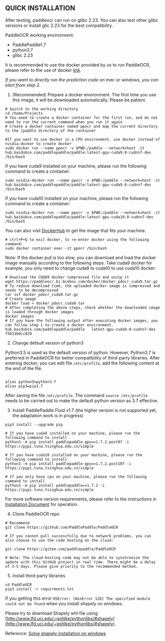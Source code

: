 ## QUICK INSTALLATION

After testing, paddleocr can run on glibc 2.23. You can also test other glibc versions or install glic 2.23 for the best compatibility.

PaddleOCR working environment:
- PaddlePaddle1.7
- python3.7
- glibc 2.23

It is recommended to use the docker provided by us to run PaddleOCR, please refer to the use of docker [link](https://docs.docker.com/get-started/).

*If you want to directly run the prediction code on mac or windows, you can start from step 2.*

1. (Recommended) Prepare a docker environment. The first time you use this image, it will be downloaded automatically. Please be patient.
```
# Switch to the working directory
cd /home/Projects
# You need to create a docker container for the first run, and do not need to run the current command when you run it again
# Create a docker container named ppocr and map the current directory to the /paddle directory of the container

#If you want to use docker in a CPU environment, use docker instead of nvidia-docker to create docker
sudo docker run --name ppocr -v $PWD:/paddle --network=host -it hub.baidubce.com/paddlepaddle/paddle:latest-gpu-cuda9.0-cudnn7-dev /bin/bash
```
If you have cuda9 installed on your machine, please run the following command to create a container:
```
sudo nvidia-docker run --name ppocr -v $PWD:/paddle --network=host -it hub.baidubce.com/paddlepaddle/paddle:latest-gpu-cuda9.0-cudnn7-dev /bin/bash
```
If you have cuda10 installed on your machine, please run the following command to create a container:
```
sudo nvidia-docker run --name ppocr -v $PWD:/paddle --network=host -it hub.baidubce.com/paddlepaddle/paddle:latest-gpu-cuda10.0-cudnn7-dev /bin/bash
```
You can also visit [DockerHub](https://hub.docker.com/r/paddlepaddle/paddle/tags/) to get the image that fits your machine.
```
# ctrl+P+Q to exit docker, to re-enter docker using the following command:
sudo docker container exec -it ppocr /bin/bash
```

Note: If the docker pull is too slow, you can download and load the docker image manually according to the following steps. Take cuda9 docker for example, you only need to change cuda9 to cuda10 to use cuda10 docker:
```
# Download the CUDA9 docker compressed file and unzip it
wget https://paddleocr.bj.bcebos.com/docker/docker_pdocr_cuda9.tar.gz
# To reduce download time, the uploaded docker image is compressed and needs to be decompressed
tar zxf docker_pdocr_cuda9.tar.gz
# Create image
docker load < docker_pdocr_cuda9.tar
# After completing the above steps, check whether the downloaded image is loaded through docker images
docker images
# If you have the following output after executing docker images, you can follow step 1 to create a docker environment.
hub.baidubce.com/paddlepaddle/paddle   latest-gpu-cuda9.0-cudnn7-dev    f56310dcc829
```

2. Change default version of python3

Python3.5 is used as the default version of python. However, Python3.7 is preferred in PaddleOCR for better compatibility of third-party libraries. After entering docker, you can edit file `/etc/profile`, add the following content at the end of the file.


```shell

alias python3=python3.7
alias pip3=pip3.7
```

After saving the file `/etc/profile`. The command `source /etc/profile` needs to be carried out to make the default python version as 3.7 effective.

3. Install PaddlePaddle Fluid v1.7 (the higher version is not supported yet, the adaptation work is in progress)
```
pip3 install --upgrade pip

# If you have cuda9 installed on your machine, please run the following command to install
python3 -m pip install paddlepaddle-gpu==1.7.2.post97 -i https://pypi.tuna.tsinghua.edu.cn/simple

# If you have cuda10 installed on your machine, please run the following command to install
python3 -m pip install paddlepaddle-gpu==1.7.2.post107 -i https://pypi.tuna.tsinghua.edu.cn/simple

# If you only have cpu on your machine, please run the following command to install
python3 -m pip install paddlepaddle==1.7.2 -i https://pypi.tuna.tsinghua.edu.cn/simple
```
For more software version requirements, please refer to the instructions in [Installation Document](https://www.paddlepaddle.org.cn/install/quick) for operation.


4. Clone PaddleOCR repo
```
# Recommend
git clone https://github.com/PaddlePaddle/PaddleOCR

# If you cannot pull successfully due to network problems, you can also choose to use the code hosting on the cloud:

git clone https://gitee.com/paddlepaddle/PaddleOCR

# Note: The cloud-hosting code may not be able to synchronize the update with this GitHub project in real time. There might be a delay of 3-5 days. Please give priority to the recommended method.
```

5. Install third-party libraries
```
cd PaddleOCR
pip3 install -r requirments.txt
```

If you getting this error `OSError: [WinError 126] The specified module could not be found` when you install shapely on windows.

Please try to download Shapely whl file using [http://www.lfd.uci.edu/~gohlke/pythonlibs/#shapely](http://www.lfd.uci.edu/~gohlke/pythonlibs/#shapely).

Reference: [Solve shapely installation on windows](https://stackoverflow.com/questions/44398265/install-shapely-oserror-winerror-126-the-specified-module-could-not-be-found)
